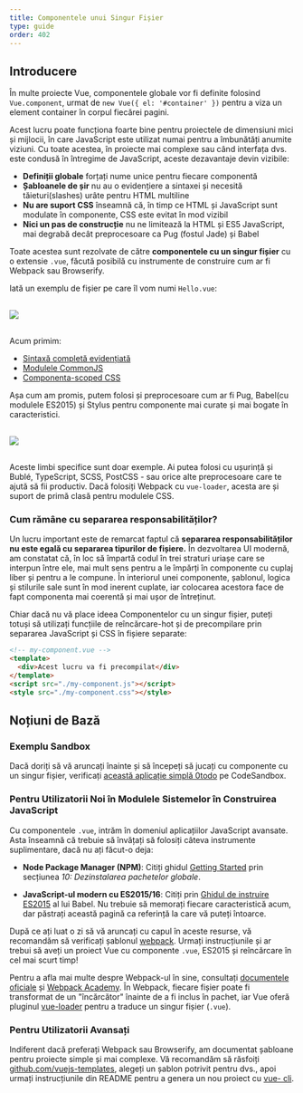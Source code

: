 ```yaml
---
title: Componentele unui Singur Fișier
type: guide
order: 402
---
```


## Introducere

În multe proiecte Vue, componentele globale vor fi definite folosind `Vue.component`, urmat de `new Vue({ el: '#container' })` pentru a viza un element container în corpul fiecărei pagini.

Acest lucru poate funcționa foarte bine pentru proiectele de dimensiuni mici și mijlocii, în care JavaScript este utilizat numai pentru a îmbunătăți anumite viziuni. Cu toate acestea, în proiecte mai complexe sau când interfața dvs. este condusă în întregime de JavaScript, aceste dezavantaje devin vizibile:

- **Definiții globale** forțați nume unice pentru fiecare componentă
- **Șabloanele de șir** nu au o evidențiere a sintaxei și necesită tăieturi(slashes) urâte pentru HTML multiline
- **Nu are suport CSS** înseamnă că, în timp ce HTML și JavaScript sunt modulate în componente, CSS este evitat în mod vizibil
- **Nici un pas de construcție** nu ne limitează la HTML și ES5 JavaScript, mai degrabă decât preprocesoare ca Pug (fostul Jade) și Babel

Toate acestea sunt rezolvate de către **componentele cu un singur fișier** cu o extensie `.vue`, făcută posibilă cu instrumente de construire cum ar fi Webpack sau Browserify.

Iată un exemplu de fișier pe care îl vom numi `Hello.vue`:

<img src="/images/vue-component.png" style="display: block; margin: 30px auto;">

Acum primim:

- [Sintaxă completă evidențiată](https://github.com/vuejs/awesome-vue#source-code-editing)
- [Modulele CommonJS](https://webpack.js.org/concepts/modules/#what-is-a-webpack-module)
- [Componenta-scoped CSS](https://vue-loader.vuejs.org/en/features/scoped-css.html)

Așa cum am promis, putem folosi și preprocesoare cum ar fi Pug, Babel(cu modulele ES2015) și Stylus pentru componente mai curate și mai bogate în caracteristici.

<img src="/images/vue-component-with-preprocessors.png" style="display: block; margin: 30px auto;">

Aceste limbi specifice sunt doar exemple. Ai putea folosi cu ușurință și Bublé, TypeScript, SCSS, PostCSS - sau orice alte preprocesoare care te ajută să fii productiv. Dacă folosiți Webpack cu `vue-loader`, acesta are și suport de primă clasă pentru modulele CSS.

### Cum rămâne cu separarea responsabilităților?

Un lucru important este de remarcat faptul că **separarea responsabilităților nu este egală cu separarea tipurilor de fișiere.** În dezvoltarea UI modernă, am constatat că, în loc să împartă codul în trei straturi uriașe care se interpun între ele, mai mult sens pentru a le împărți în componente cu cuplaj liber și pentru a le compune. În interiorul unei componente, șablonul, logica și stilurile sale sunt în mod inerent cuplate, iar colocarea acestora face de fapt componenta mai coerentă și mai ușor de întreținut.

Chiar dacă nu vă place ideea Componentelor cu un singur fișier, puteți totuși să utilizați funcțiile de reîncărcare-hot și de precompilare prin separarea JavaScript și CSS în fișiere separate:


``` html
<!-- my-component.vue -->
<template>
  <div>Acest lucru va fi precompilat</div>
</template>
<script src="./my-component.js"></script>
<style src="./my-component.css"></style>
```

## Noțiuni de Bază

### Exemplu Sandbox

Dacă doriți să vă aruncați înainte și să începeți să jucați cu componente cu un singur fișier, verificați [această aplicație simplă 0todo](https://codesandbox.io/s/o29j95wx9) pe CodeSandbox.

### Pentru Utilizatorii Noi în Modulele Sistemelor în Construirea JavaScript

Cu componentele `.vue`, intrăm în domeniul aplicațiilor JavaScript avansate. Asta înseamnă că trebuie să învățați să folosiți câteva instrumente suplimentare, dacă nu ați făcut-o deja:

- **Node Package Manager (NPM)**: Citiți ghidul [Getting Started](https://docs.npmjs.com/getting-started/what-is-npm) prin secțiunea _10: Dezinstalarea pachetelor globale_.

- **JavaScript-ul modern cu ES2015/16**: Citiți prin [Ghidul de instruire ES2015](https://babeljs.io/docs/learn-es2015/) al lui Babel. Nu trebuie să memorați fiecare caracteristică acum, dar păstrați această pagină ca referință la care vă puteți întoarce.

După ce ați luat o zi să vă aruncați cu capul în aceste resurse, vă recomandăm să verificați șablonul [webpack](https://vuejs-templates.github.io/webpack). Urmați instrucțiunile și ar trebui să aveți un proiect Vue cu componente `.vue`, ES2015 și reîncărcare în cel mai scurt timp!

Pentru a afla mai multe despre Webpack-ul în sine, consultați [documentele oficiale](https://webpack.js.org/configuration/) și [Webpack Academy](https://webpack.academy/p/the-core-concepts). În Webpack, fiecare fișier poate fi transformat de un "încărcător" înainte de a fi inclus în pachet, iar Vue oferă pluginul [vue-loader](https://vue-loader.vuejs.org) pentru a traduce un singur fișier (`.vue`).

### Pentru Utilizatorii Avansați

Indiferent dacă preferați Webpack sau Browserify, am documentat șabloane pentru proiecte simple și mai complexe. Vă recomandăm să răsfoiți [github.com/vuejs-templates](https://github.com/vuejs-templates), alegeți un șablon potrivit pentru dvs., apoi urmați instrucțiunile din README pentru a genera un nou proiect cu [vue- cli](https://github.com/vuejs/vue-cli).
